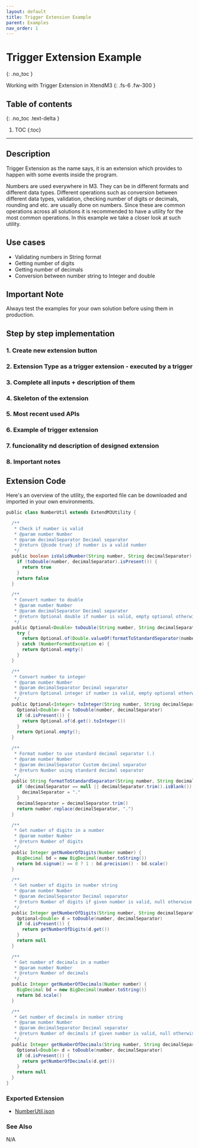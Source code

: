 ```yaml
---
layout: default
title: Trigger Extension Example
parent: Examples
nav_order: 1
---
```


# Trigger Extension Example
{: .no_toc }

Working with Trigger Extension in XtendM3
{: .fs-6 .fw-300 }

## Table of contents
{: .no_toc .text-delta }

1. TOC
{:toc}

---

## Description
Trigger Extension as the name says, it is an extension which provides to happen with some events inside the program. 

Numbers are used everywhere in M3. They can be in different formats and different data types. Different operations such 
as conversion between different data types, validation, checking number of digits or decimals, rounding and etc. are usually
done on numbers. Since these are common operations across all solutions it is recommended to have a utility for the most 
common operations. In this example we take a closer look at such utility.

## Use cases
* Validating numbers in String format
* Getting number of digits
* Getting number of decimals
* Conversion between number string to Integer and double

## Important Note
Always test the examples for your own solution before using them in production.


## Step by step implementation
### 1. Create new extension button
### 2. Extension Type as a trigger extension - executed by a trigger
### 3. Complete all inputs + description of them
### 4. Skeleton of the extension
### 5. Most recent used APIs
### 6. Example of trigger extension
### 7. funcionality nd description of designed extension
### 8. Important notes

## Extension Code
Here's an overview of the utility, the exported file can be downloaded and imported in your own environments.

```groovy
public class NumberUtil extends ExtendM3Utility {

  /**
   * Check if number is valid
   * @param number Number
   * @param decimalSeparator Decimal separator
   * @return {@code true} if number is a valid number
   */
  public boolean isValidNumber(String number, String decimalSeparator) {
    if (toDouble(number, decimalSeparator).isPresent()) {
      return true
    }
    return false
  }

  /**
   * Convert number to double
   * @param number Number
   * @param decimalSeparator Decimal separator
   * @return Optional double if number is valid, empty optional otherwise
   */
  public Optional<Double> toDouble(String number, String decimalSeparator) {
    try {
      return Optional.of(Double.valueOf(formatToStandardSeparator(number, decimalSeparator)))
    } catch (NumberFormatException e) {
      return Optional.empty()
    }
  }

  /**
   * Convert number to integer
   * @param number Number
   * @param decimalSeparator Decimal separator
   * @return Optional integer if number is valid, empty optional otherwise
   */
  public Optional<Integer> toInteger(String number, String decimalSeparator) {
    Optional<Double> d = toDouble(number, decimalSeparator)
    if (d.isPresent()) {
      return Optional.of(d.get().toInteger())
    }
    return Optional.empty();
  }

  /**
   * Format number to use standard decimal separator (.)
   * @param number Number
   * @param decimalSeparator Custom decimal separator
   * @return Number using standard decimal separator
   */
  public String formatToStandardSeparator(String number, String decimalSeparator) {
    if (decimalSeparator == null || decimalSeparator.trim().isBlank()) {
      decimalSeparator = "."
    }
    decimalSeparator = decimalSeparator.trim()
    return number.replace(decimalSeparator, ".")
  }

  /**
   * Get number of digits in a number
   * @param number Number
   * @return Number of digits
   */
  public Integer getNumberOfDigits(Number number) {
    BigDecimal bd = new BigDecimal(number.toString())
    return bd.signum() == 0 ? 1 : bd.precision() - bd.scale()
  }

  /**
   * Get number of digits in number string
   * @param number Number
   * @param decimalSeparator Decimal separator
   * @return Number of digits if given number is valid, null otherwise
   */
  public Integer getNumberOfDigits(String number, String decimalSeparator) {
    Optional<Double> d = toDouble(number, decimalSeparator)
    if (d.isPresent()) {
      return getNumberOfDigits(d.get())
    }
    return null
  }

  /**
   * Get number of decimals in a number
   * @param number Number
   * @return Number of decimals
   */
  public Integer getNumberOfDecimals(Number number) {
    BigDecimal bd = new BigDecimal(number.toString())
    return bd.scale()
  }

  /**
   * Get number of decimals in number string
   * @param number Number
   * @param decimalSeparator Decimal separator
   * @return Number of decimals if given number is valid, null otherwise
   */
  public Integer getNumberOfDecimals(String number, String decimalSeparator) {
    Optional<Double> d = toDouble(number, decimalSeparator)
    if (d.isPresent()) {
      return getNumberOfDecimals(d.get())
    }
    return null
  }
}
```

### Exported Extension
- [NumberUtil.json](https://infor-cloud.github.io/xtendm3/assets/attachments/ex001/DateUtil.json)

### See Also
N/A

